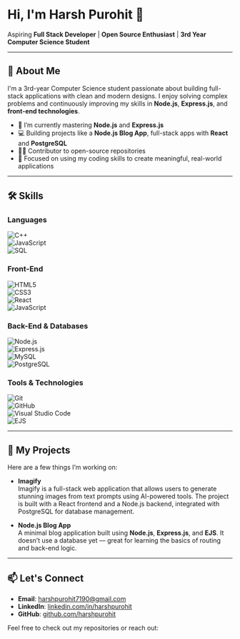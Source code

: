 # Hi, I'm Harsh Purohit 👋

Aspiring **Full Stack Developer** | **Open Source Enthusiast** | **3rd Year Computer Science Student**

---

## 🚀 About Me

I'm a 3rd-year Computer Science student passionate about building full-stack applications with clean and modern designs. I enjoy solving complex problems and continuously improving my skills in **Node.js**, **Express.js**, and **front-end technologies**.

- 🌱 I’m currently mastering **Node.js** and **Express.js**
- 💻 Building projects like a **Node.js Blog App**, full-stack apps with **React** and **PostgreSQL**
- 🧑‍💻 Contributor to open-source repositories
- 🎯 Focused on using my coding skills to create meaningful, real-world applications

---

## 🛠️ Skills

### Languages  
![C++](https://img.shields.io/badge/-C++-00599C?style=flat&logo=c%2B%2B&logoColor=white)  
![JavaScript](https://img.shields.io/badge/-JavaScript-F7DF1E?style=flat&logo=javascript&logoColor=black)  
![SQL](https://img.shields.io/badge/-SQL-336791?style=flat&logo=postgresql&logoColor=white)

### Front-End  
![HTML5](https://img.shields.io/badge/-HTML5-E34F26?style=flat&logo=html5&logoColor=white)  
![CSS3](https://img.shields.io/badge/-CSS3-1572B6?style=flat&logo=css3&logoColor=white)  
![React](https://img.shields.io/badge/-React-61DAFB?style=flat&logo=react&logoColor=black)  
![JavaScript](https://img.shields.io/badge/-JavaScript-F7DF1E?style=flat&logo=javascript&logoColor=black)

### Back-End & Databases  
![Node.js](https://img.shields.io/badge/-Node.js-339933?style=flat&logo=node.js&logoColor=white)  
![Express.js](https://img.shields.io/badge/-Express.js-000000?style=flat&logo=express&logoColor=white)  
![MySQL](https://img.shields.io/badge/-MySQL-4479A1?style=flat&logo=mysql&logoColor=white)  
![PostgreSQL](https://img.shields.io/badge/-PostgreSQL-4169E1?style=flat&logo=postgresql&logoColor=white)

### Tools & Technologies  
![Git](https://img.shields.io/badge/-Git-F05032?style=flat&logo=git&logoColor=white)  
![GitHub](https://img.shields.io/badge/-GitHub-181717?style=flat&logo=github&logoColor=white)  
![Visual Studio Code](https://img.shields.io/badge/-VS%20Code-007ACC?style=flat&logo=visual-studio-code&logoColor=white)  
![EJS](https://img.shields.io/badge/-EJS-03A9F4?style=flat)

---

## 📂 My Projects

Here are a few things I’m working on:

- **Imagify**  
  Imagify is a full-stack web application that allows users to generate stunning images from text prompts using AI-powered tools. The project is built with a React frontend and a Node.js backend, integrated with   PostgreSQL for database management.

- **Node.js Blog App**  
  A minimal blog application built using **Node.js**, **Express.js**, and **EJS**. It doesn’t use a database yet — great for learning the basics of routing and back-end logic.

---

## 📫 Let's Connect
- **Email**: harshpurohit7190@gmail.com 
- **LinkedIn**: [linkedin.com/in/harshpurohit](https://www.linkedin.com/in/harsh-purohit-aa8683250/)
- **GitHub**: [github.com/harshpurohit](https://github.com/Harsh-purohit)

Feel free to check out my repositories or reach out:
